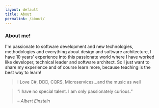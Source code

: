 ```yaml
---
layout: default
title: About
permalink: /about/
---
```


### About me!

I'm passionate to software development and new technologies, methodologies and everything about design and software architecture, I have 10 years’ experience into this passionate world where I have worked like developer, technical leader and software architect. So I just want to share my experience and of course learn more, because teaching is the best way to learn!

>I Love C#, DDD, CQRS, Microservices…and the music as well

<blockquote>
	<q>I have no special talent. I am only passionately curious.</q>
	<p>– <cite>Albert Einstein</cite></p>
</blockquote>
